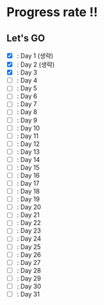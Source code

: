 # Progress rate !!

## Let's GO

- [x] : Day 1 (생략)
- [x] : Day 2 (생략)
- [x] : Day 3
- [ ] : Day 4
- [ ] : Day 5
- [ ] : Day 6
- [ ] : Day 7
- [ ] : Day 8
- [ ] : Day 9
- [ ] : Day 10
- [ ] : Day 11
- [ ] : Day 12
- [ ] : Day 13
- [ ] : Day 14
- [ ] : Day 15
- [ ] : Day 16
- [ ] : Day 17
- [ ] : Day 18
- [ ] : Day 19
- [ ] : Day 20
- [ ] : Day 21
- [ ] : Day 22
- [ ] : Day 23
- [ ] : Day 24
- [ ] : Day 25
- [ ] : Day 26
- [ ] : Day 27
- [ ] : Day 28
- [ ] : Day 29
- [ ] : Day 30
- [ ] : Day 31
